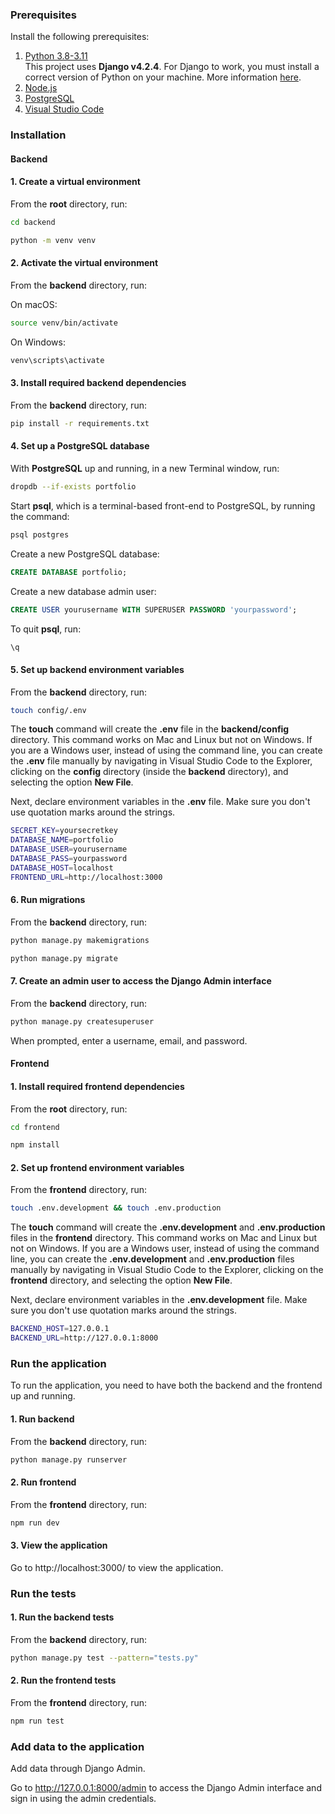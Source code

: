 

### Prerequisites

Install the following prerequisites:

1. [Python 3.8-3.11](https://www.python.org/downloads/)
<br> This project uses **Django v4.2.4**. For Django to work, you must install a correct version of Python on your machine. More information [here](https://django.readthedocs.io/en/stable/faq/install.html).
2. [Node.js](https://nodejs.org/en/)
3. [PostgreSQL](https://www.postgresql.org/download/)
4. [Visual Studio Code](https://code.visualstudio.com/download)


### Installation

#### Backend

#### 1. Create a virtual environment

From the **root** directory, run:

```bash
cd backend
```

```bash
python -m venv venv
```

#### 2. Activate the virtual environment

From the **backend** directory, run:

On macOS:

```bash
source venv/bin/activate
```

On Windows:

```bash
venv\scripts\activate
```

#### 3. Install required backend dependencies

From the **backend** directory, run:

```bash
pip install -r requirements.txt
```

#### 4. Set up a PostgreSQL database

With **PostgreSQL** up and running, in a new Terminal window, run:

```bash
dropdb --if-exists portfolio
```

Start **psql**, which is a terminal-based front-end to PostgreSQL, by running the command:

```bash
psql postgres
```

Create a new PostgreSQL database:

```sql
CREATE DATABASE portfolio;
```

Create a new database admin user:

```sql
CREATE USER yourusername WITH SUPERUSER PASSWORD 'yourpassword';
```

To quit **psql**, run:

```bash
\q
```

#### 5. Set up backend environment variables

From the **backend** directory, run:

```bash
touch config/.env
```

The **touch** command will create the **.env** file in the **backend/config** directory. This command works on Mac and Linux but not on Windows. If you are a Windows user, instead of using the command line, you can create the **.env** file manually by navigating in Visual Studio Code to the Explorer, clicking on the **config** directory (inside the **backend** directory), and selecting the option **New File**.

Next, declare environment variables in the **.env** file. Make sure you don't use quotation marks around the strings.

```bash
SECRET_KEY=yoursecretkey
DATABASE_NAME=portfolio
DATABASE_USER=yourusername
DATABASE_PASS=yourpassword
DATABASE_HOST=localhost
FRONTEND_URL=http://localhost:3000
```

#### 6. Run migrations

From the **backend** directory, run:

```bash
python manage.py makemigrations
```

```bash
python manage.py migrate
```

#### 7. Create an admin user to access the Django Admin interface

From the **backend** directory, run:

```bash
python manage.py createsuperuser
```

When prompted, enter a username, email, and password.

#### Frontend

#### 1. Install required frontend dependencies

From the **root** directory, run:

```bash
cd frontend
```

```bash
npm install
```

#### 2. Set up frontend environment variables

From the **frontend** directory, run:

```bash
touch .env.development && touch .env.production
```

The **touch** command will create the **.env.development** and **.env.production** files in the **frontend** directory. This command works on Mac and Linux but not on Windows. If you are a Windows user, instead of using the command line, you can create the **.env.development** and **.env.production** files manually by navigating in Visual Studio Code to the Explorer, clicking on the **frontend** directory, and selecting the option **New File**.

Next, declare environment variables in the **.env.development** file. Make sure you don't use quotation marks around the strings.

```bash
BACKEND_HOST=127.0.0.1
BACKEND_URL=http://127.0.0.1:8000
```


### Run the application

To run the application, you need to have both the backend and the frontend up and running.

#### 1. Run backend

From the **backend** directory, run:

```bash
python manage.py runserver
```

#### 2. Run frontend

From the **frontend** directory, run:

```bash
npm run dev
```

#### 3. View the application

Go to http://localhost:3000/ to view the application.


### Run the tests

#### 1. Run the backend tests

From the **backend** directory, run:

```bash
python manage.py test --pattern="tests.py"

```

#### 2. Run the frontend tests

From the **frontend** directory, run:

```bash
npm run test
```


### Add data to the application

Add data through Django Admin.

Go to http://127.0.0.1:8000/admin to access the Django Admin interface and sign in using the admin credentials.

